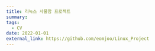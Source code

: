 ```yaml
---
title: 리눅스 사물함 프로젝트
summary: 
tags:
  - CV
date: 2022-01-01
external_link: https://github.com/eomjoo/Linux_Project
---
```

